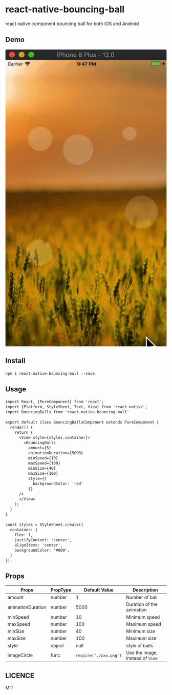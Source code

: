 # react-native-bouncing-ball

react native component bouncing ball for both iOS and Android

## Demo

![ball_image](./example/images/ball_image.gif)

## Install

`npm i react-native-bouncing-ball --save`

## Usage

```
import React, {PureComponent} from 'react';
import {Platform, StyleSheet, Text, View} from 'react-native';
import BouncingBalls from 'react-native-bouncing-ball'

export default class BouncingBallsComponent extends PureComponent {
  render() {
    return (
      <View style={styles.container}>
        <BouncingBalls
          amount={5}
          animationDuration={5000}
          minSpeed={10}
          maxSpeed={100}
          minSize={40}
          maxSize={100}
          style={{
            backgroundColor: 'red'
          }}
      />
      </View>
    );
  }
}

const styles = StyleSheet.create({
  container: {
    flex: 1,
    justifyContent: 'center',
    alignItems: 'center',
    backgroundColor: '#000',
  }
});

```

## Props

| Props | PropType | Default Value | Description |
| ----- | --------- | ------------| ------------- | 
| amount | number |  1 | Number of ball |
| animationDuration | number |  5000 | Duration of the animation |
| minSpeed | number |  10 | Minimum speed |
| maxSpeed | number |  100 | Maximum speed |
| minSize | number |  40 | Minimum size |
| maxSize | number |  100 | Maximum size |
| style | object |  null | style of balls |
| imageCircle | func | `require('./xxx.png')` | Use the image, instead of `View`|

## LICENCE

MIT

